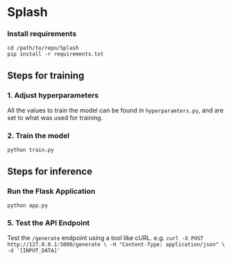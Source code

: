 # Splash

### Install requirements
`cd /path/to/repo/Splash` \
`pip install -r requirements.txt`

## Steps for training

### 1. Adjust hyperparameters
All the values to train the model can be found in `hyperparamters.py`, and are set to what was used for training.

### 2. Train the model
`python train.py`

## Steps for inference

### Run the Flask Application
`python app.py`

### 5. Test the API Endpoint
Test the `/generate` endpoint using a tool like cURL.
e.g. `curl -X POST http://127.0.0.1:5000/generate \
     -H "Content-Type: application/json" \
     -d '[INPUT_DATA]'`